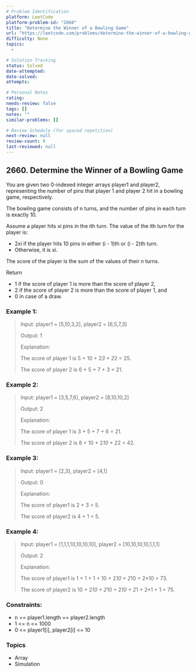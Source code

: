 ```yaml
---
# Problem Identification
platform: LeetCode
platform-problem-id: "2660"
title: "Determine the Winner of a Bowling Game"
url: "https://leetcode.com/problems/determine-the-winner-of-a-bowling-game/"
difficulty: None
topics:
  -

# Solution Tracking
status: Solved
date-attempted:
date-solved:
attempts:

# Personal Notes
rating:
needs-review: false
tags: []
notes: ""
similar-problems: []

# Review Schedule (for spaced repetition)
next-review: null
review-count: 0
last-reviewed: null
---
```


## 2660. Determine the Winner of a Bowling Game
You are given two 0-indexed integer arrays player1 and player2, representing the number of pins that player 1 and player 2 hit in a bowling game, respectively.

The bowling game consists of n turns, and the number of pins in each turn is exactly 10.

Assume a player hits xi pins in the ith turn. The value of the ith turn for the player is:

- 2xi if the player hits 10 pins in either (i - 1)th or (i - 2)th turn.
- Otherwise, it is xi.

The score of the player is the sum of the values of their n turns.

Return

- 1 if the score of player 1 is more than the score of player 2,
- 2 if the score of player 2 is more than the score of player 1, and
- 0 in case of a draw.
 

### Example 1:

> Input: player1 = [5,10,3,2], player2 = [6,5,7,3]
> 
> Output: 1
> 
> Explanation:
> 
> The score of player 1 is 5 + 10 + 2*3 + 2*2 = 25.
> 
> The score of player 2 is 6 + 5 + 7 + 3 = 21.

### Example 2:

> Input: player1 = [3,5,7,6], player2 = [8,10,10,2]
> 
> Output: 2
> 
> Explanation:
> 
> The score of player 1 is 3 + 5 + 7 + 6 = 21.
> 
> The score of player 2 is 8 + 10 + 2*10 + 2*2 = 42.

### Example 3:

> Input: player1 = [2,3], player2 = [4,1]
> 
> Output: 0
> 
> Explanation:
> 
> The score of player1 is 2 + 3 = 5.
> 
> The score of player2 is 4 + 1 = 5.

### Example 4:

> Input: player1 = [1,1,1,10,10,10,10], player2 = [10,10,10,10,1,1,1]
> 
> Output: 2
> 
> Explanation:
> 
> The score of player1 is 1 + 1 + 1 + 10 + 2*10 + 2*10 + 2*10 = 73.
> 
> The score of player2 is 10 + 2*10 + 2*10 + 2*10 + 2*1 + 2*1 + 1 = 75.

### Constraints:

- n == player1.length == player2.length
- 1 <= n <= 1000
- 0 <= player1[i], player2[i] <= 10

### Topics

- Array
- Simulation